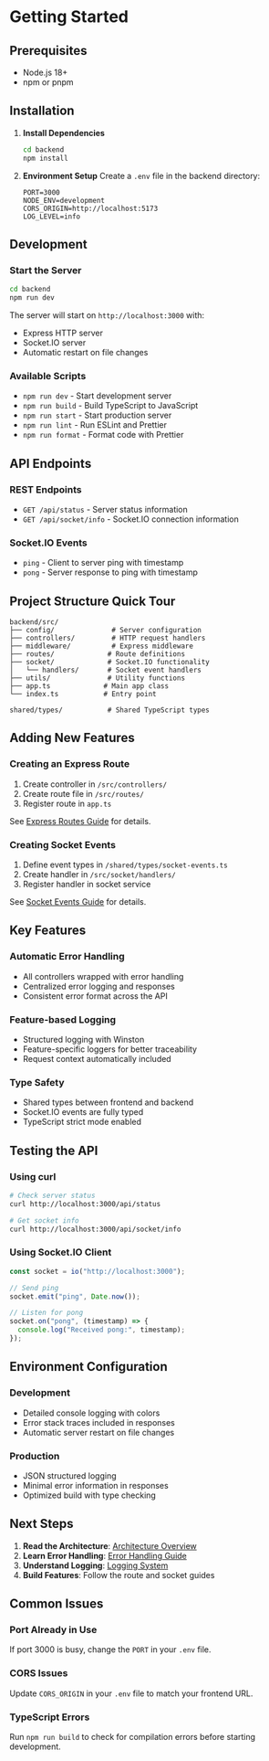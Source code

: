 # Getting Started

## Prerequisites

- Node.js 18+
- npm or pnpm

## Installation

1. **Install Dependencies**

   ```bash
   cd backend
   npm install
   ```

2. **Environment Setup**
   Create a `.env` file in the backend directory:
   ```env
   PORT=3000
   NODE_ENV=development
   CORS_ORIGIN=http://localhost:5173
   LOG_LEVEL=info
   ```

## Development

### Start the Server

```bash
cd backend
npm run dev
```

The server will start on `http://localhost:3000` with:

- Express HTTP server
- Socket.IO server
- Automatic restart on file changes

### Available Scripts

- `npm run dev` - Start development server
- `npm run build` - Build TypeScript to JavaScript
- `npm run start` - Start production server
- `npm run lint` - Run ESLint and Prettier
- `npm run format` - Format code with Prettier

## API Endpoints

### REST Endpoints

- `GET /api/status` - Server status information
- `GET /api/socket/info` - Socket.IO connection information

### Socket.IO Events

- `ping` - Client to server ping with timestamp
- `pong` - Server response to ping with timestamp

## Project Structure Quick Tour

```
backend/src/
├── config/              # Server configuration
├── controllers/         # HTTP request handlers
├── middleware/          # Express middleware
├── routes/             # Route definitions
├── socket/             # Socket.IO functionality
│   └── handlers/       # Socket event handlers
├── utils/              # Utility functions
├── app.ts             # Main app class
└── index.ts           # Entry point

shared/types/           # Shared TypeScript types
```

## Adding New Features

### Creating an Express Route

1. Create controller in `/src/controllers/`
2. Create route file in `/src/routes/`
3. Register route in `app.ts`

See [Express Routes Guide](./express-routes.md) for details.

### Creating Socket Events

1. Define event types in `/shared/types/socket-events.ts`
2. Create handler in `/src/socket/handlers/`
3. Register handler in socket service

See [Socket Events Guide](./socket-events.md) for details.

## Key Features

### Automatic Error Handling

- All controllers wrapped with error handling
- Centralized error logging and responses
- Consistent error format across the API

### Feature-based Logging

- Structured logging with Winston
- Feature-specific loggers for better traceability
- Request context automatically included

### Type Safety

- Shared types between frontend and backend
- Socket.IO events are fully typed
- TypeScript strict mode enabled

## Testing the API

### Using curl

```bash
# Check server status
curl http://localhost:3000/api/status

# Get socket info
curl http://localhost:3000/api/socket/info
```

### Using Socket.IO Client

```javascript
const socket = io("http://localhost:3000");

// Send ping
socket.emit("ping", Date.now());

// Listen for pong
socket.on("pong", (timestamp) => {
  console.log("Received pong:", timestamp);
});
```

## Environment Configuration

### Development

- Detailed console logging with colors
- Error stack traces included in responses
- Automatic server restart on file changes

### Production

- JSON structured logging
- Minimal error information in responses
- Optimized build with type checking

## Next Steps

1. **Read the Architecture**: [Architecture Overview](./architecture.md)
2. **Learn Error Handling**: [Error Handling Guide](./error-handling.md)
3. **Understand Logging**: [Logging System](./logging.md)
4. **Build Features**: Follow the route and socket guides

## Common Issues

### Port Already in Use

If port 3000 is busy, change the `PORT` in your `.env` file.

### CORS Issues

Update `CORS_ORIGIN` in your `.env` file to match your frontend URL.

### TypeScript Errors

Run `npm run build` to check for compilation errors before starting development.
